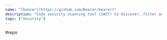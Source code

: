 ```yaml
---
name: "[bearer](https://github.com/Bearer/bearer)"
description: "Code security scanning tool (SAST) to discover, filter and prioritize security and privacy risks."
tags: ["Security"]
---
```

#repo
